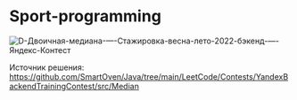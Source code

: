 # Sport-programming

![D-Двоичная-медиана-—-Стажировка-весна-лето-2022-бэкенд-—-Яндекс-Контест](https://user-images.githubusercontent.com/92103894/192093135-77f4ca5a-e3e7-4c33-9599-03971e5e4b29.png)

Источник решения:
https://github.com/SmartOven/Java/tree/main/LeetCode/Contests/YandexBackendTrainingContest/src/Median
